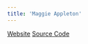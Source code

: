 ```yaml
---
title: 'Maggie Appleton'
---
```


[Website](https://maggieappleton.com)
[Source Code](https://github.com/MaggieAppleton/maggieappleton.com)
